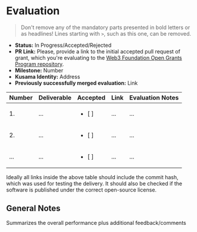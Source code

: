 # Evaluation

> Don't remove any of the mandatory parts presented in bold letters or as headlines!
> Lines starting with `>`, such as this one, can be removed.

- **Status:** In Progress/Accepted/Rejected
- **PR Link:** Please, provide a link to the initial accepted pull request of grant, which you're evaluating to the [Web3 Foundation Open Grants Program repository](https://github.com/w3f/Open-Grants-Program).
- **Milestone:** Number
- **Kusama Identity:** Address
- **Previously successfully merged evaluation:** Link

| Number | Deliverable | Accepted | Link | Evaluation Notes |
| ------ | ----------- | -------- | ---- |----------------- |
| 1. | ... |<ul><li>[ ] </li></ul>|...| ...|
| 2.  | ... |<ul><li>[ ] </li></ul>|...| ...|
| ... | ... |<ul><li>[ ] </li></ul>|...| ...|

Ideally all links inside the above table should include the commit hash,
which was used for testing the delivery. It should also be checked if the software is published under the correct open-source license.

## General Notes

Summarizes the overall performance plus additional feedback/comments
